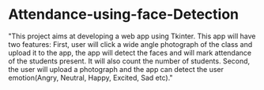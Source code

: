 # Attendance-using-face-Detection
"This project aims at developing a web app using Tkinter. This app will have two features:   First, user will click a wide angle photograph of the class and upload it to the app, the app will detect the faces and will mark attendance of the students present. It will also count the number of students.  Second, the user will upload a photograph and the app can detect the user emotion(Angry, Neutral, Happy, Excited, Sad etc)."
